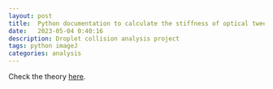```yaml
---
layout: post
title:  Python documentation to calculate the stiffness of optical tweezers on droplets
date:   2023-05-04 0:40:16
description: Droplet collision analysis project
tags: python imageJ
categories: analysis
---
```

Check the theory <a href="/blog/2023/PSD_calculation">here</a>.

```

